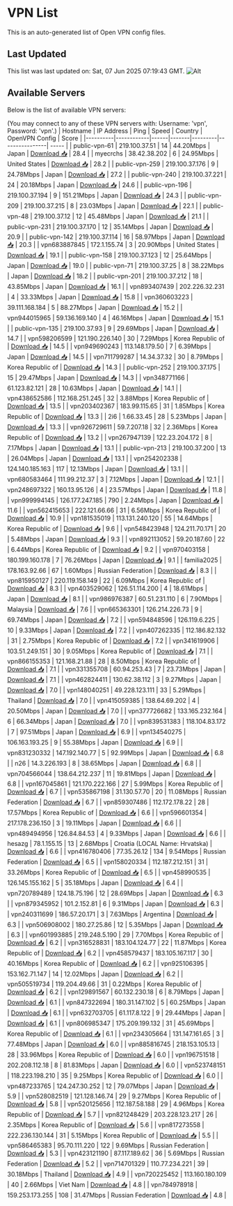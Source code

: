 # VPN List

This is an auto-generated list of Open VPN config files.

## Last Updated

This list was last updated on: Sat, 07 Jun 2025 07:19:43 GMT.
![Alt](https://repobeats.axiom.co/api/embed/186b98318ef1479477931607c1ad7d823f12451f.svg "Repobeats analytics image")

## Available Servers

Below is the list of available VPN servers:

(You may connect to any of these VPN servers with: Username: 'vpn', Password: 'vpn'.)
| Hostname | IP Address | Ping | Speed | Country | OpenVPN Config | Score |
|----------|------------|------|-------|---------|----------------| ----- |
| public-vpn-61 | 219.100.37.51 | 14 | 44.20Mbps | Japan | [Download 📥](./configs/server_0_JP.ovpn) | 28.4 |
| myecrchs | 38.42.38.202 | 6 | 24.95Mbps | United States | [Download 📥](./configs/server_1_US.ovpn) | 28.2 |
| public-vpn-259 | 219.100.37.176 | 9 | 24.78Mbps | Japan | [Download 📥](./configs/server_2_JP.ovpn) | 27.2 |
| public-vpn-240 | 219.100.37.221 | 24 | 20.18Mbps | Japan | [Download 📥](./configs/server_3_JP.ovpn) | 24.6 |
| public-vpn-196 | 219.100.37.194 | 9 | 151.21Mbps | Japan | [Download 📥](./configs/server_4_JP.ovpn) | 24.3 |
| public-vpn-209 | 219.100.37.215 | 8 | 23.03Mbps | Japan | [Download 📥](./configs/server_5_JP.ovpn) | 22.1 |
| public-vpn-48 | 219.100.37.12 | 12 | 45.48Mbps | Japan | [Download 📥](./configs/server_6_JP.ovpn) | 21.1 |
| public-vpn-231 | 219.100.37.170 | 12 | 35.14Mbps | Japan | [Download 📥](./configs/server_7_JP.ovpn) | 20.9 |
| public-vpn-142 | 219.100.37.114 | 16 | 58.97Mbps | Japan | [Download 📥](./configs/server_8_JP.ovpn) | 20.3 |
| vpn683887845 | 172.1.155.74 | 3 | 20.90Mbps | United States | [Download 📥](./configs/server_9_US.ovpn) | 19.1 |
| public-vpn-158 | 219.100.37.123 | 12 | 25.64Mbps | Japan | [Download 📥](./configs/server_10_JP.ovpn) | 19.0 |
| public-vpn-71 | 219.100.37.25 | 8 | 38.22Mbps | Japan | [Download 📥](./configs/server_11_JP.ovpn) | 18.2 |
| public-vpn-201 | 219.100.37.212 | 18 | 43.85Mbps | Japan | [Download 📥](./configs/server_12_JP.ovpn) | 16.1 |
| vpn893407439 | 202.226.32.231 | 4 | 33.33Mbps | Japan | [Download 📥](./configs/server_13_JP.ovpn) | 15.8 |
| vpn360603223 | 39.111.168.184 | 5 | 88.27Mbps | Japan | [Download 📥](./configs/server_14_JP.ovpn) | 15.2 |
| vpn944015965 | 59.136.169.140 | 4 | 46.16Mbps | Japan | [Download 📥](./configs/server_15_JP.ovpn) | 15.1 |
| public-vpn-135 | 219.100.37.93 | 9 | 29.69Mbps | Japan | [Download 📥](./configs/server_16_JP.ovpn) | 14.7 |
| vpn598206599 | 121.190.226.140 | 30 | 7.29Mbps | Korea Republic of | [Download 📥](./configs/server_17_KR.ovpn) | 14.5 |
| vpn949690243 | 113.148.179.50 | 7 | 6.39Mbps | Japan | [Download 📥](./configs/server_18_JP.ovpn) | 14.5 |
| vpn711799287 | 14.34.37.32 | 30 | 8.79Mbps | Korea Republic of | [Download 📥](./configs/server_19_KR.ovpn) | 14.3 |
| public-vpn-252 | 219.100.37.175 | 15 | 29.47Mbps | Japan | [Download 📥](./configs/server_20_JP.ovpn) | 14.3 |
| vpn348771166 | 61.123.82.121 | 28 | 10.63Mbps | Japan | [Download 📥](./configs/server_21_JP.ovpn) | 14.1 |
| vpn438652586 | 112.168.251.245 | 32 | 3.88Mbps | Korea Republic of | [Download 📥](./configs/server_22_KR.ovpn) | 13.5 |
| vpn203402367 | 183.99.115.65 | 31 | 1.85Mbps | Korea Republic of | [Download 📥](./configs/server_23_KR.ovpn) | 13.3 |
| 2i6 | 1.66.33.45 | 28 | 5.23Mbps | Japan | [Download 📥](./configs/server_24_JP.ovpn) | 13.3 |
| vpn926729611 | 59.7.207.18 | 32 | 2.36Mbps | Korea Republic of | [Download 📥](./configs/server_25_KR.ovpn) | 13.2 |
| vpn267947139 | 122.23.204.172 | 8 | 7.17Mbps | Japan | [Download 📥](./configs/server_26_JP.ovpn) | 13.1 |
| public-vpn-213 | 219.100.37.200 | 13 | 26.04Mbps | Japan | [Download 📥](./configs/server_27_JP.ovpn) | 13.1 |
| vpn254202338 | 124.140.185.163 | 117 | 12.13Mbps | Japan | [Download 📥](./configs/server_28_JP.ovpn) | 13.1 |
| vpn680583464 | 111.99.212.37 | 3 | 7.12Mbps | Japan | [Download 📥](./configs/server_29_JP.ovpn) | 12.1 |
| vpn248697322 | 160.13.95.126 | 4 | 23.57Mbps | Japan | [Download 📥](./configs/server_30_JP.ovpn) | 11.8 |
| vpn999994145 | 126.177.247.185 | 790 | 2.24Mbps | Japan | [Download 📥](./configs/server_31_JP.ovpn) | 11.6 |
| vpn562415653 | 222.121.66.66 | 31 | 6.56Mbps | Korea Republic of | [Download 📥](./configs/server_32_KR.ovpn) | 10.9 |
| vpn181535019 | 113.131.240.120 | 55 | 14.64Mbps | Korea Republic of | [Download 📥](./configs/server_33_KR.ovpn) | 9.6 |
| vpn548423948 | 124.211.70.171 | 20 | 5.48Mbps | Japan | [Download 📥](./configs/server_34_JP.ovpn) | 9.3 |
| vpn892113052 | 59.20.187.60 | 22 | 6.44Mbps | Korea Republic of | [Download 📥](./configs/server_35_KR.ovpn) | 9.2 |
| vpn970403158 | 180.199.160.178 | 7 | 76.26Mbps | Japan | [Download 📥](./configs/server_36_JP.ovpn) | 9.1 |
| familia2025 | 178.163.92.66 | 67 | 1.60Mbps | Russian Federation | [Download 📥](./configs/server_37_RU.ovpn) | 8.3 |
| vpn815950127 | 220.119.158.149 | 22 | 6.09Mbps | Korea Republic of | [Download 📥](./configs/server_38_KR.ovpn) | 8.3 |
| vpn403529062 | 126.51.114.200 | 4 | 18.61Mbps | Japan | [Download 📥](./configs/server_39_JP.ovpn) | 8.1 |
| vpn986976387 | 60.51.231.110 | 6 | 7.90Mbps | Malaysia | [Download 📥](./configs/server_40_MY.ovpn) | 7.6 |
| vpn665363301 | 126.214.226.73 | 9 | 69.74Mbps | Japan | [Download 📥](./configs/server_41_JP.ovpn) | 7.2 |
| vpn594848596 | 126.119.6.225 | 10 | 9.33Mbps | Japan | [Download 📥](./configs/server_42_JP.ovpn) | 7.2 |
| vpn407262335 | 112.186.82.132 | 31 | 2.75Mbps | Korea Republic of | [Download 📥](./configs/server_43_KR.ovpn) | 7.2 |
| vpn341619906 | 103.51.249.151 | 30 | 9.05Mbps | Korea Republic of | [Download 📥](./configs/server_44_KR.ovpn) | 7.1 |
| vpn866155353 | 121.168.21.88 | 28 | 8.50Mbps | Korea Republic of | [Download 📥](./configs/server_45_KR.ovpn) | 7.1 |
| vpn331355708 | 60.94.253.43 | 7 | 23.73Mbps | Japan | [Download 📥](./configs/server_46_JP.ovpn) | 7.1 |
| vpn462824411 | 130.62.38.112 | 3 | 9.27Mbps | Japan | [Download 📥](./configs/server_47_JP.ovpn) | 7.0 |
| vpn148040251 | 49.228.123.111 | 33 | 5.29Mbps | Thailand | [Download 📥](./configs/server_48_TH.ovpn) | 7.0 |
| vpn415059385 | 138.64.69.202 | 4 | 20.50Mbps | Japan | [Download 📥](./configs/server_49_JP.ovpn) | 7.0 |
| vpn377726682 | 133.165.232.164 | 6 | 66.34Mbps | Japan | [Download 📥](./configs/server_50_JP.ovpn) | 7.0 |
| vpn839531383 | 118.104.83.172 | 7 | 97.51Mbps | Japan | [Download 📥](./configs/server_51_JP.ovpn) | 6.9 |
| vpn134540275 | 106.163.193.25 | 9 | 55.38Mbps | Japan | [Download 📥](./configs/server_52_JP.ovpn) | 6.9 |
| vpn831230332 | 147.192.140.77 | 5 | 92.99Mbps | Japan | [Download 📥](./configs/server_53_JP.ovpn) | 6.8 |
| n26 | 14.3.226.193 | 8 | 38.65Mbps | Japan | [Download 📥](./configs/server_54_JP.ovpn) | 6.8 |
| vpn704566044 | 138.64.212.237 | 11 | 19.81Mbps | Japan | [Download 📥](./configs/server_55_JP.ovpn) | 6.8 |
| vpn167045861 | 121.170.222.166 | 27 | 5.99Mbps | Korea Republic of | [Download 📥](./configs/server_56_KR.ovpn) | 6.7 |
| vpn535867198 | 31.130.57.70 | 20 | 11.08Mbps | Russian Federation | [Download 📥](./configs/server_57_RU.ovpn) | 6.7 |
| vpn859307486 | 112.172.178.22 | 28 | 17.57Mbps | Korea Republic of | [Download 📥](./configs/server_58_KR.ovpn) | 6.6 |
| vpn596601354 | 217.178.236.150 | 3 | 19.11Mbps | Japan | [Download 📥](./configs/server_59_JP.ovpn) | 6.6 |
| vpn489494956 | 126.84.84.53 | 4 | 9.33Mbps | Japan | [Download 📥](./configs/server_60_JP.ovpn) | 6.6 |
| hesazg | 78.1.155.15 | 13 | 2.68Mbps | Croatia (LOCAL Name: Hrvatska) | [Download 📥](./configs/server_61_HR.ovpn) | 6.6 |
| vpn416780406 | 77.35.26.12 | 134 | 9.54Mbps | Russian Federation | [Download 📥](./configs/server_62_RU.ovpn) | 6.5 |
| vpn158020334 | 112.187.212.151 | 31 | 33.26Mbps | Korea Republic of | [Download 📥](./configs/server_63_KR.ovpn) | 6.5 |
| vpn458990535 | 126.145.155.162 | 5 | 35.18Mbps | Japan | [Download 📥](./configs/server_64_JP.ovpn) | 6.4 |
| vpn720789489 | 124.18.75.196 | 12 | 28.69Mbps | Japan | [Download 📥](./configs/server_65_JP.ovpn) | 6.3 |
| vpn879345952 | 101.2.152.81 | 6 | 9.31Mbps | Japan | [Download 📥](./configs/server_66_JP.ovpn) | 6.3 |
| vpn240311699 | 186.57.20.171 | 3 | 7.63Mbps | Argentina | [Download 📥](./configs/server_67_AR.ovpn) | 6.3 |
| vpn506908002 | 180.27.25.86 | 12 | 5.35Mbps | Japan | [Download 📥](./configs/server_68_JP.ovpn) | 6.3 |
| vpn601993885 | 219.248.5.190 | 29 | 7.70Mbps | Korea Republic of | [Download 📥](./configs/server_69_KR.ovpn) | 6.2 |
| vpn316528831 | 183.104.124.77 | 22 | 11.87Mbps | Korea Republic of | [Download 📥](./configs/server_70_KR.ovpn) | 6.2 |
| vpn458579437 | 183.105.167.117 | 30 | 40.16Mbps | Korea Republic of | [Download 📥](./configs/server_71_KR.ovpn) | 6.2 |
| vpn925106395 | 153.162.71.147 | 14 | 12.02Mbps | Japan | [Download 📥](./configs/server_72_JP.ovpn) | 6.2 |
| vpn505519734 | 119.204.49.66 | 31 | 0.22Mbps | Korea Republic of | [Download 📥](./configs/server_73_KR.ovpn) | 6.2 |
| vpn129891567 | 60.132.230.18 | 6 | 8.79Mbps | Japan | [Download 📥](./configs/server_74_JP.ovpn) | 6.1 |
| vpn847322694 | 180.31.147.102 | 5 | 60.25Mbps | Japan | [Download 📥](./configs/server_75_JP.ovpn) | 6.1 |
| vpn632703705 | 61.117.8.122 | 9 | 29.44Mbps | Japan | [Download 📥](./configs/server_76_JP.ovpn) | 6.1 |
| vpn806985347 | 175.209.199.132 | 31 | 45.69Mbps | Korea Republic of | [Download 📥](./configs/server_77_KR.ovpn) | 6.1 |
| vpn234305664 | 131.147.161.65 | 3 | 77.48Mbps | Japan | [Download 📥](./configs/server_78_JP.ovpn) | 6.0 |
| vpn885816745 | 218.153.105.13 | 28 | 33.96Mbps | Korea Republic of | [Download 📥](./configs/server_79_KR.ovpn) | 6.0 |
| vpn196751518 | 202.208.112.18 | 8 | 81.83Mbps | Japan | [Download 📥](./configs/server_80_JP.ovpn) | 6.0 |
| vpn523748151 | 118.223.198.210 | 35 | 9.25Mbps | Korea Republic of | [Download 📥](./configs/server_81_KR.ovpn) | 6.0 |
| vpn487233765 | 124.247.30.252 | 12 | 79.07Mbps | Japan | [Download 📥](./configs/server_82_JP.ovpn) | 5.9 |
| vpn528082519 | 121.128.146.74 | 29 | 9.27Mbps | Korea Republic of | [Download 📥](./configs/server_83_KR.ovpn) | 5.8 |
| vpn520125656 | 112.187.58.188 | 29 | 4.96Mbps | Korea Republic of | [Download 📥](./configs/server_84_KR.ovpn) | 5.7 |
| vpn821248429 | 203.228.123.217 | 26 | 2.35Mbps | Korea Republic of | [Download 📥](./configs/server_85_KR.ovpn) | 5.6 |
| vpn817273558 | 222.236.130.144 | 31 | 5.15Mbps | Korea Republic of | [Download 📥](./configs/server_86_KR.ovpn) | 5.5 |
| vpn586465383 | 95.70.111.220 | 122 | 9.69Mbps | Russian Federation | [Download 📥](./configs/server_87_RU.ovpn) | 5.3 |
| vpn423121190 | 87.117.189.62 | 36 | 5.69Mbps | Russian Federation | [Download 📥](./configs/server_88_RU.ovpn) | 5.2 |
| vpn714701329 | 110.77.234.221 | 39 | 30.18Mbps | Thailand | [Download 📥](./configs/server_89_TH.ovpn) | 4.9 |
| vpn720225452 | 113.160.180.109 | 40 | 2.66Mbps | Viet Nam | [Download 📥](./configs/server_90_VN.ovpn) | 4.8 |
| vpn784978918 | 159.253.173.255 | 108 | 31.47Mbps | Russian Federation | [Download 📥](./configs/server_91_RU.ovpn) | 4.8 |
